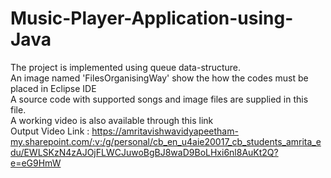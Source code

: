 # Music-Player-Application-using-Java
The project is implemented using queue data-structure.
<br>
An image named 'FilesOrganisingWay' show the how the codes must be placed in Eclipse IDE
<br>
A source code with supported songs and image files are supplied in this file.
<br> 
A working video is also available through this link
<br>
Output Video Link : https://amritavishwavidyapeetham-my.sharepoint.com/:v:/g/personal/cb_en_u4aie20017_cb_students_amrita_edu/EWLSKzN4zAJOjFLWCJuwoBgBJ8waD9BoLHxi6nl8AuKt2Q?e=eG9HmW
